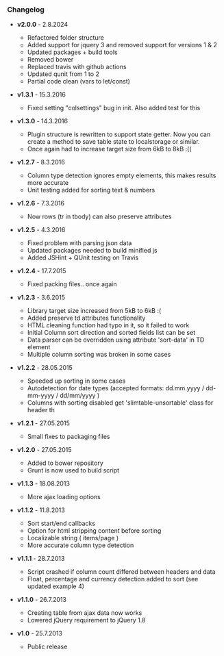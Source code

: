 ### Changelog

- **v2.0.0** - 2.8.2024

  - Refactored folder structure
  - Added support for jquery 3 and removed support for versions 1 & 2
  - Updated packages + build tools
  - Removed bower
  - Replaced travis with github actions
  - Updated qunit from 1 to 2
  - Partial code clean (vars to let/const)

- **v1.3.1** - 15.3.2016

  - Fixed setting "colsettings" bug in init. Also added test for this

- **v1.3.0** - 14.3.2016

  - Plugin structure is rewritten to support state getter. Now you can create a method to save table state to localstorage or similar.
  - Once again had to increase target size from 6kB to 8kB :((

- **v1.2.7** - 8.3.2016

  - Column type detection ignores empty elements, this makes results more accurate
  - Unit testing added for sorting text & numbers

- **v1.2.6** - 7.3.2016

  - Now rows (tr in tbody) can also preserve attributes

- **v1.2.5** - 4.3.2016

  - Fixed problem with parsing json data
  - Updated packages needed to build minified js
  - Added JSHint + QUnit testing on Travis

- **v1.2.4** - 17.7.2015

  - Fixed packing files.. once again

- **v1.2.3** - 3.6.2015

  - Library target size increased from 5kB to 6kB :(
  - Added preserve td attributes functionality
  - HTML cleaning function had typo in it, so it failed to work
  - Initial Column sort direction and sorted fields list can be set
  - Data parser can be overridden using attribute 'sort-data' in TD element
  - Multiple column sorting was broken in some cases

- **v1.2.2** - 28.05.2015

  - Speeded up sorting in some cases
  - Autodetection for date types (accepted formats: dd.mm.yyyy / dd-mm-yyyy / dd/mm/yyyy )
  - Columns with sorting disabled get 'slimtable-unsortable' class for header th

- **v1.2.1** - 27.05.2015

  - Small fixes to packaging files

- **v1.2.0** - 27.05.2015

  - Added to bower repository
  - Grunt is now used to build script

- **v1.1.3** - 18.08.2013

  - More ajax loading options

- **v1.1.2** - 11.8.2013

  - Sort start/end callbacks
  - Option for html stripping content before sorting
  - Localizable string ( items/page )
  - More accurate column type detection

- **v1.1.1** - 28.7.2013

  - Script crashed if column count differed between headers and data
  - Float, percentage and currency detection added to sort (see updated example 4)

- **v1.1.0** - 26.7.2013

  - Creating table from ajax data now works
  - Lowered jQuery requirement to jQuery 1.8

- **v1.0** - 25.7.2013
  - Public release
